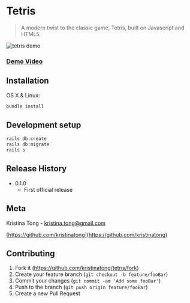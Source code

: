 # Tetris
> A modern twist to the classic game, Tetris, built on Javascript and HTML5.

![tetris demo](https://github.com/kristinatong/tetris/blob/master/demos/tetris2.gif)

### [Demo Video](https://vimeo.com/303965386)

## Installation

OS X & Linux:

```sh
bundle install
```

## Development setup

```sh
rails db:create
rails db:migrate
rails s
```

## Release History

* 0.1.0
    * First official release

## Meta

Kristina Tong - kristina.tong@gmail.com

[https://github.com/kristinatong](https://github.com/kristinatong)


## Contributing

1. Fork it (<https://github.com/kristinatong/tetris/fork>)
2. Create your feature branch (`git checkout -b feature/fooBar`)
3. Commit your changes (`git commit -am 'Add some fooBar'`)
4. Push to the branch (`git push origin feature/fooBar`)
5. Create a new Pull Request
